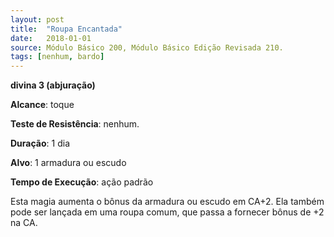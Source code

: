 ```yaml
---
layout: post
title:  "Roupa Encantada"
date:   2018-01-01
source: Módulo Básico 200, Módulo Básico Edição Revisada 210.
tags: [nenhum, bardo]
---
```


**divina 3 (abjuração)**

**Alcance**: toque

**Teste de Resistência**: nenhum.

**Duração**: 1 dia

**Alvo**: 1 armadura ou escudo

**Tempo de Execução**: ação padrão

Esta magia aumenta o bônus da armadura ou escudo em CA+2. Ela também pode ser lançada em uma roupa comum, que passa a fornecer bônus de +2 na CA.
